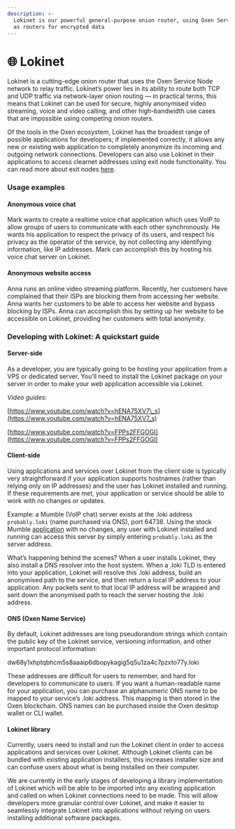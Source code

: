 ```yaml
---
description: >-
  Lokinet is our powerful general-purpose onion router, using Oxen Service Nodes
  as routers for encrypted data
---
```


# 🌐 Lokinet

Lokinet is a cutting-edge onion router that uses the Oxen Service Node network to relay traffic. Lokinet’s power lies in its ability to route both TCP and UDP traffic via network-layer onion routing — in practical terms, this means that Lokinet can be used for secure, highly anonymised video streaming, voice and video calling, and other high-bandwidth use cases that are impossible using competing onion routers.

Of the tools in the Oxen ecosystem, Lokinet has the broadest range of possible applications for developers; if implemented correctly, it allows any new or existing web application to completely anonymize its incoming and outgoing network connections. Developers can also use Lokinet in their applications to access clearnet addresses using exit node functionality. You can read more about exit nodes [here](https://docs.oxen.io/products-built-on-oxen/lokinet/exit-nodes).

### Usage examples

#### Anonymous voice chat

Mark wants to create a realtime voice chat application which uses VoIP to allow groups of users to communicate with each other synchronously. He wants his application to respect the privacy of its users, and respect his privacy as the operator of the service, by not collecting any identifying information, like IP addresses. Mark can accomplish this by hosting his voice chat server on Lokinet.

#### Anonymous website access 

Anna runs an online video streaming platform. Recently, her customers have complained that their ISPs are blocking them from accessing her website. Anna wants her customers to be able to access her website and bypass blocking by ISPs. Anna can accomplish this by setting up her website to be accessible on Lokinet, providing her customers with total anonymity.  


### Developing with Lokinet: A quickstart guide

#### Server-side

As a developer, you are typically going to be hosting your application from a VPS or dedicated server. You’ll need to install the Lokinet package on your server in order to make your web application accessible via Lokinet. 

_Video guides:_

[https://www.youtube.com/watch?v=hENA75XV7\_s](https://www.youtube.com/watch?v=hENA75XV7_s)

[https://www.youtube.com/watch?v=FPPs2FFGOGI](https://www.youtube.com/watch?v=FPPs2FFGOGI) 

#### Client-side

Using applications and services over Lokinet from the client side is typically very straightforward if your application supports hostnames \(rather than relying only on IP addresses\) and the user has Lokinet installed and running. If these requirements are met, your application or service should be able to work with no changes or updates.   


Example: a Mumble \(VoIP chat\) server exists at the .loki address `probably.loki` \(name purchased via ONS\), port 64738. Using the stock Mumble [application](https://www.mumble.info/downloads/) with no changes, any user with Lokinet installed and running can access this server by simply entering `probably.loki` as the server address.



What’s happening behind the scenes? When a user installs Lokinet, they also install a DNS resolver into the host system. When a .loki TLD is entered into your application, Lokinet will resolve this .loki address, build an anonymised path to the service, and then return a local IP address to your application. Any packets sent to that local IP address will be wrapped and sent down the anonymised path to reach the server hosting the .loki address.

#### ONS \(Oxen Name Service\)

By default, Lokinet addresses are long pseudorandom strings which contain the public key of the Lokinet service, versioning information, and other important protocol information:  


dw68y1xhptqbhcm5s8aaaip6dbopykagig5q5u1za4c7pzxto77y.loki  


These addresses are difficult for users to remember, and hard for developers to communicate to users. If you want a human-readable name for your application, you can purchase an alphanumeric ONS name to be mapped to your service’s .loki address. This mapping is then stored in the Oxen blockchain. ONS names can be purchased inside the Oxen desktop wallet or CLI wallet.  


#### Lokinet library

Currently, users need to install and run the Lokinet client in order to access applications and services over Lokinet. Although Lokinet clients can be bundled with existing application installers, this increases installer size and can confuse users about what is being installed on their computer. 

We are currently in the early stages of developing a library implementation of Lokinet which will be able to be imported into any existing application and called on when Lokinet connections need to be made. This will allow developers more granular control over Lokinet, and make it easier to seamlessly integrate Lokinet into applications without relying on users installing additional software packages. 

